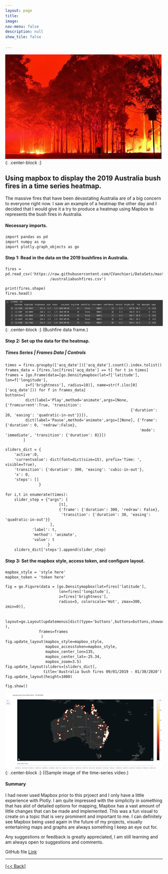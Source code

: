 ```yaml
---
layout: page
title:
image: 
nav-menu: false
description: null
show_tile: false

---
```


![AustraliaBushFiresHeader1](/assets/images/ABFHeader.jpg){: .center-block :}

## Using mapbox to display the 2019 Australia bush fires in a time series heatmap.

The massive fires that have been devastating Australia are of a big concern to everyone right now.  I saw an example of a heatmap the other day and I decided that I would give it a try to produce a heatmap using Mapbox to represents the bush fires in Australia.

#### Necessary imports.
```
import pandas as pd
import numpy as np
import plotly.graph_objects as go
```

#### Step 1: Read in the data on the 2019 bushfires in Australia.
```
fires = pd.read_csv('https://raw.githubusercontent.com/CVanchieri/DataSets/master/Labs/AustraliaBushFires
                    /australiabushfires.csv')
```
```
print(fires.shape)
fires.head()
```
![AustraliaBushFires](https://github.com/CVanchieri/DSPortfolio/blob/gh-pages/assets/images/ABF1.png?raw=true){: .center-block :}
(Bushfire data frame.)

#### Step 2: Set up the data for the heatmap.
##### Times Series | Frames Data | Controls 
```
times = fires.groupby(['acq_date'])['acq_date'].count().index.tolist()
frames_data = [fires.loc[fires['acq_date'] == t] for t in times]
frames = [go.Frame(data=[go.Densitymapbox(lat=f['latitude'], lon=f['longitude'], 
         z=f['brightness'], radius=10)], name=str(f.iloc[0]['acq_date'])) for f in frames_data]
buttons=[
         dict(label='Play',method='animate',args=[None, {'fromcurrent':True, 'transition': 
                                                        {'duration': 20, 'easing': 'quadratic-in-out'}}]),
         dict(label='Pause',method='animate',args=[[None], {'frame': {'duration': 0, 'redraw':False},
                                                            'mode': 'immediate', 'transition': {'duration': 0}}])
        ]
```
```
sliders_dict = {
    'active':0,
    'currentvalue': dict(font=dict(size=15), prefix='Time: ', visible=True),
    'transition': {'duration': 300, 'easing': 'cubic-in-out'},
    'x': 0,
    'steps': []
               }

for i,t in enumerate(times):
    slider_step = {"args": [
                        [t],
                        {'frame': {'duration': 300, 'redraw': False},    
                         'transition': {'duration': 30, 'easing': 'quadratic-in-out'}}
                    ],
            'label': t,
            'method': 'animate',
            'value': t
                   }
    sliders_dict['steps'].append(slider_step)
```

#### Step 3: Set the mapbox style, access token, and configure layout.
```
mapbox_style = 'style here'
mapbox_token = 'token here'
```
```
fig = go.Figure(data = [go.Densitymapbox(lat=fires['latitude'], 
                        lon=fires['longitude'],                              
                        z=fires['brightness'], 
                        radius=5, colorscale='Hot', zmax=300, zmin=0)],
                        
               layout=go.Layout(updatemenus[dict(type='buttons',buttons=buttons,showactive=True)] ), 
               frames=frames
                )
fig.update_layout(mapbox_style=mapbox_style, 
                  mapbox_accesstoken=mapbox_style,
                  mapbox_center_lon=135,
                  mapbox_center_lat=-25.34,
                  mapbox_zoom=3.5)
fig.update_layout(sliders=[sliders_dict],
                 title='Australia bush fires 09/01/2019 - 01/30/2020')
fig.update_layout(height=1000)
```
```
fig.show()
```
![AustraliaBushFires](https://github.com/CVanchieri/DSPortfolio/blob/gh-pages/assets/images/ABF2.png?raw=true){: .center-block :}
((Sample image of the time-series video.)

#### Summary
I had never used Mapbox prior to this prjoect and I only have a little experience with Plotly.  I am quite impressed with the simplicity in something that has alot of detailed options for mapping, Mapbox has a vast amount of little changes that can be made and implemented.  This was a fun visual to create on a topic that is very prominent and important to me.  I can definitely see Mapbox being used again in the future of my projects, visually entertaining maps and graphs are always something I keep an eye out for.

Any suggestions or feedback is greatly appreciated, I am still learning and am always open to suggestions and comments.

GitHub file
[Link]({{'https://github.com/CVanchieri/CVanchieri.github.io/blob/master/_data/AustraliaBushFiresMapBox/AustraliaBushFiresMapB%20oxHeatMap.ipynb'}})




---
[[<< Back]](https://cvanchieri.github.io/DSPortfolio/d_visualizations.html)
